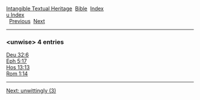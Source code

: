 [Intangible Textual Heritage](../../index)  [Bible](../index) 
[Index](index)   
[u Index](_u_)  
  [Previous](c11984)  [Next](c11986) 

------------------------------------------------------------------------

### &lt;unwise&gt; 4 entries

[Deu 32:6](../kjv/deu032.htm#006)  
[Eph 5:17](../kjv/eph005.htm#017)  
[Hos 13:13](../kjv/hos013.htm#013)  
[Rom 1:14](../kjv/rom001.htm#014)  

------------------------------------------------------------------------

[Next: unwittingly (3)](c11986)
